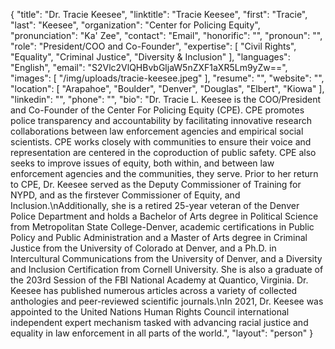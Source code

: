 {
  "title": "Dr. Tracie Keesee",
  "linktitle": "Tracie Keesee",
  "first": "Tracie",
  "last": "Keesee",
  "organization": "Center for Policing Equity",
  "pronunciation": "Ka' Zee",
  "contact": "Email",
  "honorific": "",
  "pronoun": "",
  "role": "President/COO and Co-Founder",
  "expertise": [
    "Civil Rights",
    "Equality",
    "Criminal Justice",
    "Diversity & Inclusion"
  ],
  "languages": "English",
  "email": "S2Vlc2VlQHBvbGljaW5nZXF1aXR5Lm9yZw==",
  "images": [
    "/img/uploads/tracie-keesee.jpeg"
  ],
  "resume": "",
  "website": "",
  "location": [
    "Arapahoe",
    "Boulder",
    "Denver",
    "Douglas",
    "Elbert",
    "Kiowa"
  ],
  "linkedin": "",
  "phone": "",
  "bio": "Dr. Tracie L. Keesee is the COO/President and Co-Founder of the Center For Policing Equity (CPE). CPE promotes police transparency and accountability by facilitating innovative research collaborations between law enforcement agencies and empirical social scientists. CPE works closely with communities to ensure their voice and representation are centered in the coproduction of public safety. CPE also seeks to improve issues of equity, both within, and between law enforcement agencies and the communities, they serve. Prior to her return to CPE, Dr. Keesee served as the Deputy Commissioner of Training for NYPD, and as the firstever Commissioner of Equity, and Inclusion.\nAdditionally, she is a retired 25-year veteran of the Denver Police Department and holds a Bachelor of Arts degree in Political Science from Metropolitan State College-Denver, academic certifications in Public Policy and Public Administration and a Master of Arts degree in Criminal Justice from the University of Colorado at Denver, and a Ph.D. in Intercultural Communications from the University of Denver, and a Diversity and Inclusion Certification from Cornell University. She is also a graduate of the 203rd Session of the FBI National Academy at Quantico, Virginia. Dr. Keesee has published numerous articles across a variety of collected anthologies and peer-reviewed scientific journals.\nIn 2021, Dr. Keesee was appointed to the United Nations Human Rights Council international independent expert mechanism tasked with advancing racial justice and equality in law enforcement in all parts of the world.",
  "layout": "person"
}